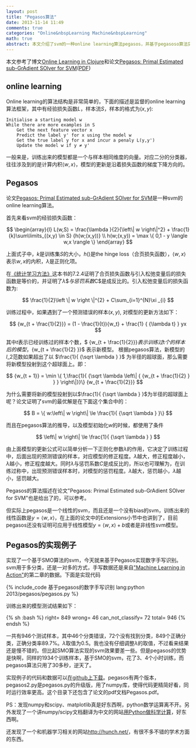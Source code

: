 ```yaml
---
layout: post
title: "Pegasos算法"
date: 2013-11-14 11:49
comments: true
categories: "Online&nbspLearning Machine&nbspLearning"
math: true 
abstract: 本文介绍了svm的一种online learning算法pegasos，并基于pegasoso算法实现了一个数字手写识别脚本。
---
```



本文参考了博文[Online Learning in Clojure](http://mark.reid.name/sap/online-learning-in-clojure.html)和论文[Pegasos: Primal Estimated sub-GrAdient SOlver for SVM](http://www.machinelearning.org/proceedings/icml2007/abstracts/587.htm)([PDF](http://www.machinelearning.org/proceedings/icml2007/papers/587.pdf))

## online learning

Online learning的算法结构是非常简单的，下面的描述是监督的online learning算法框架，其中有经验损失函数$L$，样本流$S$，样本的格式为$(x,y)$:

    Initialise a starting model w
    While there are more examples in S
        Get the next feature vector x
        Predict the label y' for x using the model w
        Get the true label y for x and incur a penaly L(y,y')
        Update the model w if y ≠ y'

一般来是，训练出来的模型都是一个与样本相同维度的向量。对应二分的分类器，往往涉及到的是计算内积$\langle w,x \rangle$，模型的更新是沿着损失函数的梯度下降方向的。

## Pegasos

论文[Pegasos: Primal Estimated sub-GrAdient SOlver for SVM](http://www.machinelearning.org/proceedings/icml2007/abstracts/587.htm)是一种svm的online learning算法。

<!-- more -->

首先来看svm的经验损失函数：

$$
\begin{array}{l}
L(w,S) = \frac{\lambda }{2}{\left\| w \right\|^2} + \frac{1}{k}\sum\limits_{(x,y) \in S} {h(w;(x,y))} \\
h(w;(x,y)) = \max \{ 0,1 - y \langle w,x \rangle \} 
\end{array}
$$

上面式子中，$k$是训练集$S$的大小，$h()$是the hinge loss（合页损失函数），$\langle w, x\rangle$表示$w,x$的内积，$\lambda$是正则化项。

在[《统计学习方法》](http://book.douban.com/subject/10590856/)这本书的7.2.4证明了合页损失函数与引入松弛变量后的损失函数是等价的，并证明了$\lambda\$与惩罚系数$C$是成反比的。引入松弛变量后的损失函数为:

$$
\frac{1}{2}\left \| w \right \|^{2} + C\sum_{i=1}^{N}\xi _{i}
$$

训练过程中，如果遇到了一个预测错误的样本$(x,y)$, 对模型的更新方法如下：

$$
{w_{t + \frac{1}{2}}} = (1 - \frac{1}{t}){w_t} + \frac{1} { {\lambda t} } yx
$$

其中$t$表示已经训练过的样本个数，$ {w\_{t + \frac{1}{2}}}$表示训练过$t$个的样本后的模型，${w\_{t + \frac{1}{2} }}$ 表示新模型。
根据pegasos算法，新模型的$l\_2$范数如果超出了以 $\frac{1}{ {\sqrt \lambda  } }$ 为半径的超球面，那么需要将新模型投射到这个超球面上。即：

$$
{w_{t + 1}} = \min \{ 1,\frac{1}{ {\sqrt \lambda  \left\| { {w_{t + \frac{1}{2} } } } \right\|}}\} {w_{t + \frac{1}{2}}}
$$

为什么需要将新的模型投射到以$\frac{1}{ {\sqrt \lambda  } }$为半径的超球面上呢？论文证明了svm的最优解是在下面这个集合中的：

$$
B = \{ w:\left\| w \right\| \le \frac{1}{ {\sqrt \lambda  } }\} 
$$

而且在pegasos算法的推导，以及模型初始化$w$的时候，都使用了条件

$$
\left\| w \right\| \le \frac{1}{ {\sqrt \lambda  } }
$$

由上面模型的更新公式可以简单分析一下正则化参数$\lambda$的作用，它决定了训练过程中，后面出现的预测错误的样本，对应模型的修正程度。$\lambda$越大，修正程度越小，$\lambda$越小，修正程度越大。同时$\lambda$与惩罚系数$C$是成反比的，所以也可理解为，在训练过称中，出现预测错误样本时，对模型的惩罚程度。$\lambda$越大，惩罚越小，$\lambda$越小，惩罚越大。

Pegasos的算法描述在论文"Pegasos: Primal Estimated sub-GrAdient SOlver for SVM"也是给出了的，可以参考。

但实际上pegasos是一个线性的svm，而且还是一个没有bias的svm，训练出来的线性函数是$y=\langle w,x \rangle$，在上面的论文中的Extensions小节中也讲到了，目前pegasos还没有证明可应用于线性模型$y=\langle w,x \rangle + b$或者是非线性svm模型。


## Pegasos的实现例子

实现了一个基于SMO算法的svm，今天就来基于Pegasos实现数字手写识别。svm用于多分类，还是一对多的方式，手写数据还是来自["Machine Learning in Action"](http://www.manning.com/pharrington/)的第二章的数据。下面是实现代码

{% include_code 基于pegasos的数字手写识别 lang:python 2013/pegasos/pegasos.py %}

训练出来的模型测试结果如下：

{% sh :bash %}
right= 849
wrong= 46
can_not_classify= 72
total= 946
{% endsh %}

一共有946个测试样本，其中46个分类错误，72个没有找到分类，849个正确分类，正确分类率89.7%。$\lambda$取值为0.5。我也没有仔细调整$\lambda$的取值，不过看来结果还是慢不错的。但比起SMO算法实现的svm效果要差一些。但是pegasos的优势是快啊，同样的1934个训练样本，基于SMO的svm，花了3、4个小时训练，而pegasos算法只用了30多秒，逆天了。

实现例子的代码和数据可以[在github上下载](https://github.com/liuhongjiang/blog_projects/tree/master/pegasos)。pegasos有两个版本，pegasos2.py是pegasos.py的升级版，用了numpy库，使得代码更精简好看，同时运行效率更高。这个目录下还包含了论文的pdf文档Pegasos.pdf。

PS：发现numpy和scipy、matplotlib真是好东西啊，python数学运算离不开。另外发现了一个讲numpy/scipy文档翻译为中文的网站[用Python做科学计算](http://pyscin.appspot.com/html/index.html)，好东西啊。

还发现了一个和机器学习相关的网站<http://hunch.net/>，有很不多不错的学术方面的东西。
